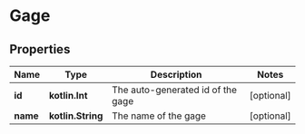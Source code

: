 
# Gage

## Properties
Name | Type | Description | Notes
------------ | ------------- | ------------- | -------------
**id** | **kotlin.Int** | The auto-generated id of the gage |  [optional]
**name** | **kotlin.String** | The name of the gage |  [optional]



